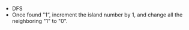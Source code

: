 - DFS
- Once found "1“, increment the island number by 1, and change all the neighboring "1" to "0".